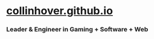 # [collinhover.github.io](https://collinhover.github.io)
### Leader & Engineer in Gaming + Software + Web
